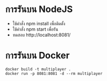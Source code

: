 # การรันบน NodeJS
- ใช้คำสั่ง  npm install   เพื่อติดตั้ง
- ใช้คำสั่ง  npm  start   เพื่อรัน
- ทดสอบ  http://localhost:8081/    
 
# การรันบน Docker

``` 
docker build -t multiplayer .
docker run -p 8081:8081 -d --rm multiplayer
```
